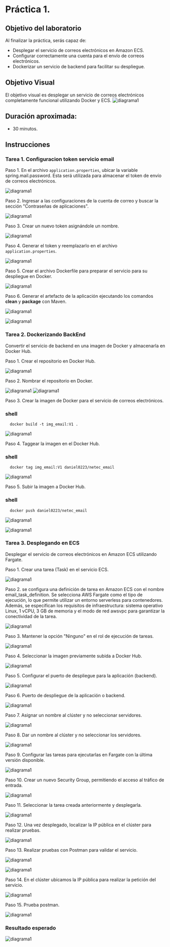 # Práctica 1.

## Objetivo del laboratorio
Al finalizar la práctica, serás capaz de:
- Desplegar el servicio de correos electrónicos en Amazon ECS.
- Configurar correctamente una cuenta para el envío de correos electrónicos.
- Dockerizar un servicio de backend para facilitar su despliegue.

## Objetivo Visual 
El objetivo visual es desplegar un servicio de correos electrónicos completamente funcional utilizando Docker y ECS.
![diagrama1](../../images/Capitulo%201/practica1_objetivo.png)

## Duración aproximada:
- 30 minutos.
  
## Instrucciones 

### Tarea 1. Configuracion token servicio email
Paso 1. En el archivo `application.properties`, ubicar la variable spring.mail.password. Esta será utilizada para almacenar el token de envío de correos electrónicos.

![diagrama1](../../images/Capitulo%201/practica1_application_properties.png)

Paso 2. Ingresar a las configuraciones de la cuenta de correo y buscar la sección "Contraseñas de aplicaciones".

![diagrama1](../../images/Capitulo%201/practica1_gmial.png)

Paso 3. Crear un nuevo token asignándole un nombre.

![diagrama1](../../images/Capitulo%201/practica1_gmial_1.png)

Paso 4. Generar el token y reemplazarlo en el archivo `application.properties`.

![diagrama1](../../images/Capitulo%201/practica1_token_1.png)

Paso 5. Crear el archivo Dockerfile para preparar el servicio para su despliegue en Docker.


![diagrama1](../../images/Capitulo%201/practica1_dockerfile.png)

Paso 6. Generar el artefacto de la aplicación ejecutando los comandos **clean** y **package** con Maven.

![diagrama1](../../images/Capitulo%201/practica1_mvn.png)

![diagrama1](../../images/Capitulo%201/practica1_mvn_2.png)


### Tarea 2. Dockerizando BackEnd

Convertir el servicio de backend en una imagen de Docker y almacenarla en Docker Hub.

Paso 1. Crear el repositorio en Docker Hub.

![diagrama1](../../images/Capitulo%201/practca1_docker_1.png)


Paso 2. Nombrar el repositorio en Docker.

![diagrama1](../../images/Capitulo%201/practca1_docker_2.png)
![diagrama1](../../images/Capitulo%201/practca1_docker_3.png)


Paso 3. Crear la imagen de Docker para el servicio de correos electrónicos.

### shell
```shell
  docker build -t img_email:V1 . 
```

![diagrama1](../../images/Capitulo%201/practca1_docker_4.png)


Paso 4. Taggear la imagen en el Docker Hub.

### shell
```shell
  docker tag img_email:V1 daniel0223/netec_email
```

![diagrama1](../../images/Capitulo%201/practca1_docker_5.png)


Paso 5. Subir la imagen a Docker Hub.

### shell
```shell
  docker push daniel0223/netec_email
```

![diagrama1](../../images/Capitulo%201/practca1_docker_6.png)

![diagrama1](../../images/Capitulo%201/practca1_docker_7.png)



### Tarea 3. Desplegando en ECS

Desplegar el servicio de correos electrónicos en Amazon ECS utilizando Fargate.


Paso 1. Crear una tarea (Task) en el servicio ECS.

![diagrama1](../../images/Capitulo%201/ECS_1.png)


Paso 2. se configura una definición de tarea en Amazon ECS con el nombre email_task_definition. Se selecciona AWS Fargate como el tipo de ejecución, lo que permite utilizar un entorno serverless para contenedores. Además, se especifican los requisitos de infraestructura: sistema operativo Linux, 1 vCPU, 3 GB de memoria y el modo de red awsvpc para garantizar la conectividad de la tarea.

![diagrama1](../../images/Capitulo%201/ECS_2.png)


Paso 3. Mantener la opción "Ninguno" en el rol de ejecución de tareas.

![diagrama1](../../images/Capitulo%201/ECS_3.png)


Paso 4. Seleccionar la imagen previamente subida a Docker Hub.

![diagrama1](../../images/Capitulo%201/ECS_4.png)


Paso 5. Configurar el puerto de despliegue para la aplicación (backend).

![diagrama1](../../images/Capitulo%201/ECS_6.png)


Paso 6. Puerto de despliegue de la aplicación o backend.

![diagrama1](../../images/Capitulo%201/ECS_5.png)


Paso 7. Asignar un nombre al clúster y no seleccionar servidores.

![diagrama1](../../images/Capitulo%201/ECS_7.png)


Paso 8. Dar un nombre al clúster y no seleccionar los servidores.

![diagrama1](../../images/Capitulo%201/ECS_8.png)


Paso 9. Configurar las tareas para ejecutarlas en Fargate con la última versión disponible.

![diagrama1](../../images/Capitulo%201/ECS_9.png)


Paso 10. Crear un nuevo Security Group, permitiendo el acceso al tráfico de entrada.

![diagrama1](../../images/Capitulo%201/ECS_10.png)


Paso 11. Seleccionar la tarea creada anteriormente y desplegarla.

![diagrama1](../../images/Capitulo%201/ECS_11.png)


Paso 12. Una vez desplegado, localizar la IP pública en el clúster para realizar pruebas.

![diagrama1](../../images/Capitulo%201/ECS_12.png)


Paso 13. Realizar pruebas con Postman para validar el servicio.

![diagrama1](../../images/Capitulo%201/ECS_13.png)

![diagrama1](../../images/Capitulo%201/ECS_14.png)


Paso 14. En el clúster ubicamos la IP pública para realizar la petición del servicio.

![diagrama1](../../images/Capitulo%201/ECS_15.png)


Paso 15.  Prueba postman.

![diagrama1](../../images/Capitulo%201/ECS_16.png)


### Resultado esperado
![diagrama1](../../images/Capitulo%201/ECS_16.png)
